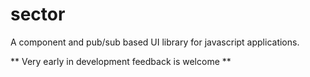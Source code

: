 sector
======

A component and pub/sub based UI library for javascript applications.

** Very early in development feedback is welcome **